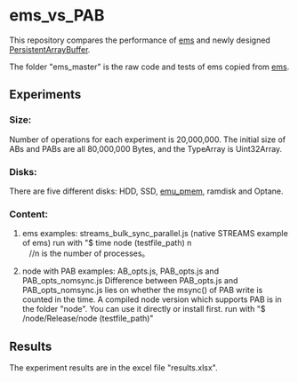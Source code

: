 # ems_vs_PAB

This repository compares the performance of [ems](https://www.npmjs.com/package/ems) and newly designed [PersistentArrayBuffer](https://github.com/how759/quicklake-js/blob/master/src/pab_doc.md).

The folder "ems_master" is the raw code and tests of ems copied from  [ems](https://github.com/SyntheticSemantics/ems).

## Experiments

### Size:
Number of operations for each experiment is 20,000,000. 
The initial size of ABs and PABs are all 80,000,000 Bytes, and the TypeArray is Uint32Array.
	
### Disks:
There are five different disks: HDD, SSD, [emu_pmem](http://pmem.io/2016/02/22/pm-emulation.html), ramdisk and Optane.

### Content:
1.  ems
    examples: streams_bulk_sync_parallel.js (native STREAMS example of ems)
    run with "$ time node (testfile_path) n       
    //n is the number of processes。

2.  node with PAB
    examples: AB_opts.js, PAB_opts.js and PAB_opts_nomsync.js
    Difference between PAB_opts.js and PAB_opts_nomsync.js lies on whether the msync() of PAB write is counted in the time.
    A compiled node version which supports PAB is in the folder "node". You can use it directly or install first.
    run with "$ /node/Release/node (testfile_path)"

## Results
The experiment results are in the excel file "results.xlsx".
